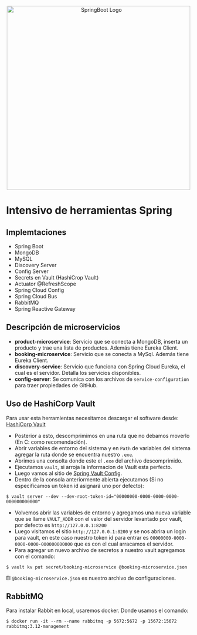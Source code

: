 
<p align="center">
  <a href="https://spring.io/projects/spring-boot/" target="blank"><img src="https://user-images.githubusercontent.com/33158051/103466606-760a4000-4d14-11eb-9941-2f3d00371471.png" width="500" alt="SpringBoot Logo" /></a>
</p>

# Intensivo de herramientas Spring

## Implemtaciones
- Spring Boot
- MongoDB
- MySQL
- Discovery Server
- Config Server
- Secrets en Vault (HashiCrop Vault)
- Actuator @RefreshScope
- Spring Cloud Config
- Spring Cloud Bus
- RabbitMQ
- Spring Reactive Gateway 

## Descripción de microservicios
- **product-microservice**: Servicio que se conecta a MongoDB, inserta un producto y trae una lista de productos. Además tiene Eureka Client.
- **booking-microservice**: Servicio que se conecta a MySql. Además tiene Eureka Client.
- **discovery-service**: Servicio que funciona con Spring Cloud Eureka, el cual es el servidor. Detalla los servicios disponibles.
- **config-server**: Se comunica con los archivos de ```service-configuration``` para traer propiedades de GitHub.

## Uso de HashiCorp Vault
Para usar esta herramientas necesitamos descargar el software desde: [HashiCorp Vault](https://developer.hashicorp.com/vault/install?product_intent=vault)

- Posterior a esto, descomprimimos en una ruta que no debamos moverlo (En C: como recomendación).
- Abrir variables de entorno del sistema y en ```Path``` de variables del sistema agregar la ruta donde se encuentra nuestro ```.exe```.
- Abrimos una consolta donde este el ```.exe``` del archivo descomprimido.
- Ejecutamos ```vault```, si arroja la informacion de Vault esta perfecto.
- Luego vamos al sitio de [Spring Vault Config](https://spring.io/guides/gs/vault-config/).
- Dentro de la consola anteriormente abierta ejecutamos (Si no especificamos un token id asignará uno por defecto):
```=bash
$ vault server --dev --dev-root-token-id="00000000-0000-0000-0000-000000000000"
```
- Volvemos abrir las variables de entorno y agregamos una nueva variable que se llame ```VAULT_ADDR``` con el valor del servidor levantado por vault, por defecto es ```http://127.0.0.1:8200```
- Luego visitamos el sitio ```http://127.0.0.1:8200``` y se nos abrira un login para vault, en este caso nuestro token id para entrar es ```00000000-0000-0000-0000-000000000000``` que es con el cual arracamos el servidor.
- Para agregar un nuevo archivo de secretos a nuestro vault agregamos con el comando:
```=bash
$ vault kv put secret/booking-microservice @booking-microservice.json
```
El ```@booking-microservice.json``` es nuestro archivo de configuraciones.

## RabbitMQ
Para instalar Rabbit en local, usaremos docker. Donde usamos el comando:
```=bash
$ docker run -it --rm --name rabbitmq -p 5672:5672 -p 15672:15672 rabbitmq:3.12-management
```
